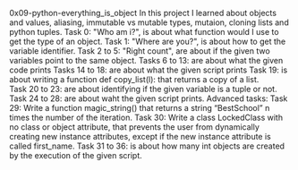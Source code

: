 0x09-python-everything_is_object
In this project I learned about objects and values, aliasing, immutable vs mutable types,
mutaion, cloning lists and python tuples.
Task 0: "Who am i?", is about what function would I use to get the type of an object.
Task 1: "Where are you?", is about how to get the variable identifier.
Task 2 to 5: "Right count", are about if the given two variables point to the same object.
Tasks 6 to 13: are about what the given code prints
Tasks 14 to 18: are about what the given script prints
Task 19: is about writing a function def copy_list(l): that returns a copy of a list.      
Task 20 to 23: are about identifying if the given variable is a tuple or not.
Task 24 to 28: are about waht the given script prints.
Advanced tasks:
Task 29: Write a function magic_string() that returns a string “BestSchool” n times the number of the iteration.
Task 30: Write a class LockedClass with no class or object attribute, that prevents the user from dynamically
	creating new instance attributes, except if the new instance attribute is called first_name.
Task 31 to 36: is about how many int objects are created by the execution of the given script.
